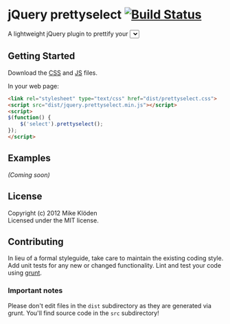# jQuery prettyselect [![Build Status](https://secure.travis-ci.org/mikekloeden/prettyselect.png?branch=master)](https://travis-ci.org/mikekloeden/prettyselect)

A lightweight jQuery plugin to prettify your <select> elements without replacing their default behaviour.

## Getting Started
Download the [CSS] and [JS] files.

[js]: https://raw.github.com/mikekloeden/prettyselect/master/dist/jquery.prettyselect.min.js
[css]: https://raw.github.com/mikekloeden/prettyselect/master/dist/prettyselect.css

In your web page:

```html
<link rel="stylesheet" type="text/css" href="dist/prettyselect.css">
<script src="dist/jquery.prettyselect.min.js"></script>
<script>
$(function() {
    $('select').prettyselect();
});
</script>
```

## Examples
_(Coming soon)_

## License
Copyright (c) 2012 Mike Klöden  
Licensed under the MIT license.

## Contributing
In lieu of a formal styleguide, take care to maintain the existing coding style. Add unit tests for any new or changed functionality. Lint and test your code using [grunt](https://github.com/cowboy/grunt).

### Important notes
Please don't edit files in the `dist` subdirectory as they are generated via grunt. You'll find source code in the `src` subdirectory!